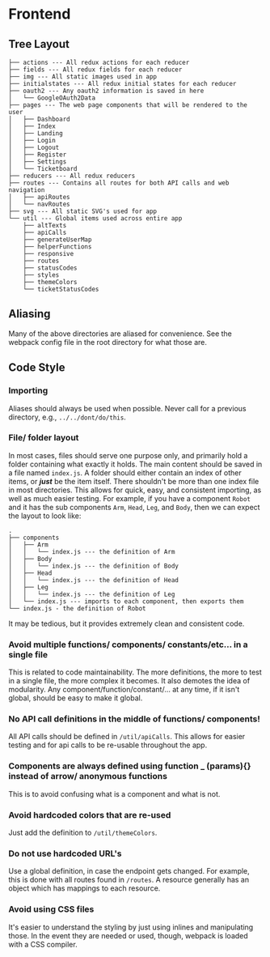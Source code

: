 # Frontend

## Tree Layout

```
├── actions	--- All redux actions for each reducer
├── fields --- All redux fields for each reducer
├── img --- All static images used in app
├── initialstates --- All redux initial states for each reducer
├── oauth2 --- Any oauth2 information is saved in here
│   └── GoogleOAuth2Data
├── pages --- The web page components that will be rendered to the user
│   ├── Dashboard
│   ├── Index
│   ├── Landing
│   ├── Login
│   ├── Logout
│   ├── Register
│   ├── Settings
│   └── Ticketboard
├── reducers --- All redux reducers
├── routes --- Contains all routes for both API calls and web navigation
│   ├── apiRoutes
│   └── navRoutes
├── svg --- All static SVG's used for app
└── util --- Global items used across entire app
    ├── altTexts
	├── apiCalls
    ├── generateUserMap
    ├── helperFunctions
    ├── responsive
    ├── routes
    ├── statusCodes
    ├── styles
    ├── themeColors
    └── ticketStatusCodes
```

## Aliasing

Many of the above directories are aliased for convenience. See the webpack config file in the root directory for what those are.

## Code Style

### Importing

Aliases should always be used when possible. Never call for a previous directory, e.g., `../../dont/do/this`.

### File/ folder layout

In most cases, files should serve one purpose only, and primarily hold a folder containing what exactly it holds. The main content should be saved in a file named `index.js`. A folder should either contain an index of other items, or **_just_** be the item itself. There shouldn't be more than one index file in most directories. This allows for quick, easy, and consistent importing, as well as much easier testing. For example, if you have a component `Robot` and it has the sub components `Arm`, `Head`, `Leg`, and `Body`, then we can expect the layout to look like:

```
.
├── components
│   ├── Arm
│   │   └── index.js --- the definition of Arm
│   ├── Body
│   │   └── index.js --- the definition of Body
│   ├── Head
│   │   └── index.js --- the definition of Head
│   ├── Leg
│   │   └── index.js --- the definition of Leg
│   └── index.js --- imports to each component, then exports them
└── index.js - the definition of Robot
```

It may be tedious, but it provides extremely clean and consistent code.

### Avoid multiple functions/ components/ constants/etc... in a single file

This is related to code maintainability. The more definitions, the more to test in a single file, the more complex it becomes. It also demotes the idea of modularity. Any component/function/constant/... at any time, if it isn't global, should be easy to make it global.

### No API call definitions in the middle of functions/ components!

All API calls should be defined in `/util/apiCalls`. This allows for easier testing and for api calls to be re-usable throughout the app.

### Components are always defined using function **\_** (params){} instead of arrow/ anonymous functions

This is to avoid confusing what is a component and what is not.

### Avoid hardcoded colors that are re-used

Just add the definition to `/util/themeColors`.

### Do not use hardcoded URL's

Use a global definition, in case the endpoint gets changed. For example, this is done with all routes found in `/routes`. A resource generally has an object which has mappings to each resource.

### Avoid using CSS files

It's easier to understand the styling by just using inlines and manipulating those. In the event they are needed or used, though, webpack is loaded with a CSS compiler.
